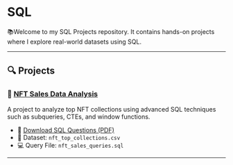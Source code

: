 # SQL

📚Welcome to my SQL Projects repository. It contains hands-on projects where I explore real-world datasets using SQL.

---

## 🔍 Projects

### 🔗 [NFT Sales Data Analysis](./NFT_sales_data_analysis)

A project to analyze top NFT collections using advanced SQL techniques such as subqueries, CTEs, and window functions.

- 📄 [Download SQL Questions (PDF)](./NFT_Sales_Data_Analysis/NFT_SQL_All_Queries_Final.pdf)
- 📁 Dataset: `nft_top_collections.csv`
- 💻 Query File: `nft_sales_queries.sql`

---
